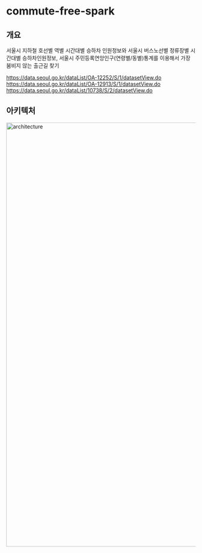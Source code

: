 # commute-free-spark
## 개요
서울시 지하철 호선별 역별 시간대별 승하차 인원정보와 서울시 버스노선별 정류장별 시간대별 승하차인원정보, 서울시 주민등록연앙인구(연령별/동별)통계를 이용해서 가장 붐비지 않는 출근길 찾기


https://data.seoul.go.kr/dataList/OA-12252/S/1/datasetView.do
https://data.seoul.go.kr/dataList/OA-12913/S/1/datasetView.do
https://data.seoul.go.kr/dataList/10738/S/2/datasetView.do

## 아키텍처
<img width="1125" alt="architecture" src="https://github.com/user-attachments/assets/5aa13a67-cfda-4806-bfac-709914f78ecc">
